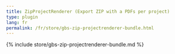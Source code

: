 ```yaml
---
title: ZipProjectRenderer (Export ZIP with a PDFs per project)
type: plugin
lang: fr
permalink: /fr/store/gbs-zip-projectrenderer-bundle.html
---
```


{% include store/gbs-zip-projectrenderer-bundle.md %}
